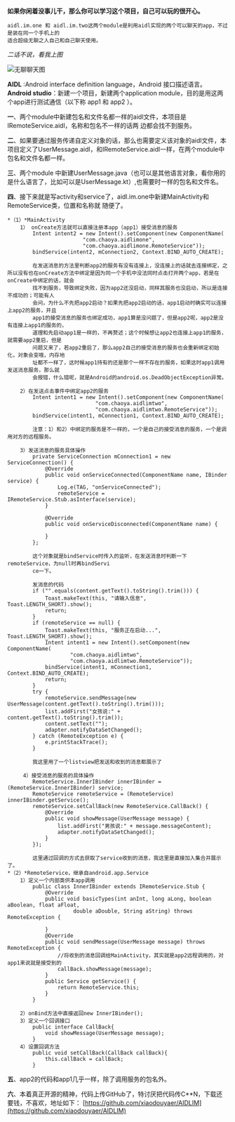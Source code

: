 
**如果你闲着没事儿干，那么你可以学习这个项目，自己可以玩的很开心。**

    aidl.im.one 和 aidl.im.two这两个module是利用aidl实现的两个可以聊天的app，不过是装在同一个手机上的
    适合超级无聊之人自己和自己聊天使用。

*二话不说，看我上图*

![无聊聊天图](https://i.imgur.com/MEUw47p.gif)

**AIDL** :Android interface definition language，Android 接口描述语言。
**Android studio**：新建一个项目，新建两个application  module，目的是用这两个app进行测试通信（以下称
    app1  和  app2 ）。

**一**、两个module中新建包名和文件名都一样的aidl文件，本项目是IRemoteService.aidl，名称和包名不一样的话两
边都会找不到服务。
    
**二**、如果要通过服务传递自定义对象的话，那么也需要定义该对象的aidl文件，本项目定义了UserMessage.aidl，和IRemoteService.aidl一样，在两个module中包名和文件名都一样。
    
**三**、两个module 中新建UserMessage.java（也可以是其他语言对象，看你用的是什么语言了，比如可以是UserMessage.kt）,也需要时一样的包名和文件名。
    
**四**、接下来就是写activity和service了，aidl.im.one中新建MainActivity和RemoteService类，位置和名称就
随便了。
    
	*（1）*MainActivity
        1） onCreate方法就可以直接注册本app（app1）接受消息的服务
            Intent intent2 = new Intent().setComponent(new ComponentName(
                            "com.chaoya.aidlimone",
                            "com.chaoya.aidlimone.RemoteService"));
            bindService(intent2, mConnection2, Context.BIND_AUTO_CREATE);

            在发送消息的方法里判断app2的服务有没有连接上，没连接上的话就去连接绑定，之所以没有也在onCreate方法中绑定是因为同一个手机中没法同时点击打开两个app，若是在onCreate中绑定的话，就会
			找不到服务，导致绑定失败，因为app2还没启动，同样其服务也没启动，所以是连接不成功的；可能有人
			会问，为什么不先把app2启动？如果先把app2启动的话，app1启动时确实可以连接上app2的服务，并且
			app1的接受消息的服务也绑定成功，app1算是没问题了，但是app2呢，app2是没有连接上app1的服务的，
			道理和先启动app1是一样的，不再赘述；这个时候想让app2也连接上app1的服务，就需要app2重启，但是
			问题又来了，若app2重启了，那么app2自己的接受消息的服务也会重新绑定初始化，对象会变哦，内存地
			址都不一样了，这时候app1持有的还是那个一样不存在的服务，如果这时app1调用发送消息服务，那么就
			会报错，什么错呢，就是Android的android.os.DeadObjectException异常。

        2）在发送点击事件中绑定app2的服务
            Intent intent1 = new Intent().setComponent(new ComponentName(
                                "com.chaoya.aidlimtwo",
                                "com.chaoya.aidlimtwo.RemoteService"));
            bindService(intent1, mConnection1, Context.BIND_AUTO_CREATE);

            注意：1）和2）中绑定的服务是不一样的，一个是自己的接受消息的服务，一个是调用对方的远程服务。

        3）发送消息的服务具体操作
            private ServiceConnection mConnection1 = new ServiceConnection() {
                @Override
                public void onServiceConnected(ComponentName name, IBinder service) {
                    Log.e(TAG, "onServiceConnected");
                    remoteService = IRemoteService.Stub.asInterface(service);
                }

                @Override
                public void onServiceDisconnected(ComponentName name) {

                }
            };

            这个对象就是bindService时传入的监听，在发送消息时判断一下remoteService，为null时再bindServi
            ce一下。

            发消息的代码
            if ("".equals(content.getText().toString().trim())) {
                Toast.makeText(this, "请输入信息", Toast.LENGTH_SHORT).show();
                return;
            }
            if (remoteService == null) {
                Toast.makeText(this, "服务正在启动...", Toast.LENGTH_SHORT).show();
                Intent intent1 = new Intent().setComponent(new ComponentName(
                        "com.chaoya.aidlimtwo",
                        "com.chaoya.aidlimtwo.RemoteService"));
                bindService(intent1, mConnection1, Context.BIND_AUTO_CREATE);
                return;
            }
            try {
                remoteService.sendMessage(new UserMessage(content.getText().toString().trim()));
                list.addFirst("女孩说:" + content.getText().toString().trim());
                content.setText("");
                adapter.notifyDataSetChanged();
            } catch (RemoteException e) {
                e.printStackTrace();
            }

            我这里用了一个listview把发送和收到的消息都展示了

         4）接受消息的服务的具体操作
            RemoteService.InnerIBinder innerIBinder = (RemoteService.InnerIBinder) service;
            RemoteService remoteService = (RemoteService) innerIBinder.getService();
            remoteService.setCallBack(new RemoteService.CallBack() {
                @Override
                public void showMessage(UserMessage message) {
                    list.addFirst("男孩说:" + message.messageContent);
                    adapter.notifyDataSetChanged();
                }
            });

            这里通过回调的方式去获取了service收到的消息，我这里是直接加入集合并展示了。
    *（2）*RemoteService，继承自android.app.Service
        1）定义一个内部类供本app调用
            public class InnerIBinder extends IRemoteService.Stub {
                @Override
                public void basicTypes(int anInt, long aLong, boolean aBoolean, float aFloat,
						 double aDouble, String aString) throws RemoteException {

                }
                @Override
                public void sendMessage(UserMessage message) throws RemoteException {
                    //将收到的消息回调给MainActivity，其实就是app2远程调用的，对app1来说就是接受到的
                    callBack.showMessage(message);
                }
                public Service getService() {
                    return RemoteService.this;
                }
            }

        2）onBind方法中直接返回new InnerIBinder(); 
        3）定义一个回调接口
            public interface CallBack{
                void showMessage(UserMessage message);
            }
        4）设置回调方法
            public void setCallBack(CallBack callBack){
                this.callBack = callBack;
            }

**五**、app2的代码和app1几乎一样，除了调用服务的包名外。

**六**、本着真正开源的精神，代码上传GitHub了，特讨厌把代码传C**N，下载还要钱，不喜欢，地址如下：
		[https://github.com/xiaodouyaer/AIDLIM](https://github.com/xiaodouyaer/AIDLIM)
